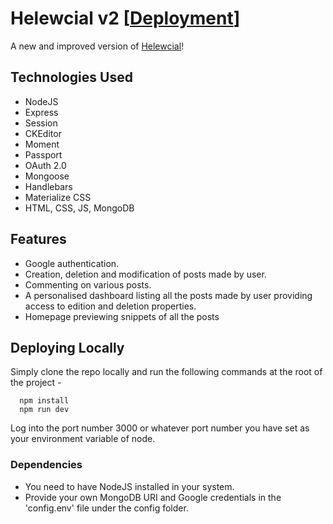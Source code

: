 # Helewcial v2 [[Deployment](https://helewcialv2.herokuapp.com/)]
A new and improved version of [Helewcial](https://github.com/helewrer3/Social-Media-App)!

## Technologies Used
+ NodeJS
+ Express
+ Session
+ CKEditor
+ Moment
+ Passport
+ OAuth 2.0
+ Mongoose
+ Handlebars
+ Materialize CSS
+ HTML, CSS, JS, MongoDB

## Features
+ Google authentication.
+ Creation, deletion and modification of posts made by user.
+ Commenting on various posts.
+ A personalised dashboard listing all the posts made by user providing access to edition and deletion properties.
+ Homepage previewing snippets of all the posts

## Deploying Locally
Simply clone the repo locally and run the following commands at the root of the project - 
```
  npm install
  npm run dev
```
Log into the port number 3000 or whatever port number you have set as your environment variable of node.

### Dependencies
+ You need to have NodeJS installed in your system.
+ Provide your own MongoDB URI and Google credentials in the 'config.env' file under the config folder.
